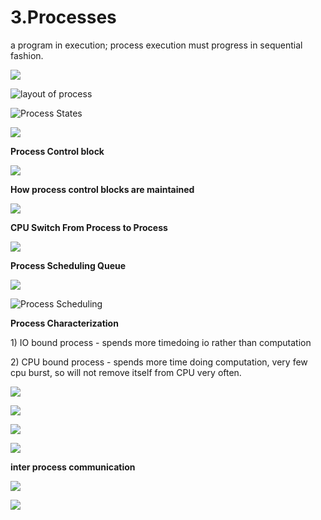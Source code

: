 # 3.Processes

a program in execution; process execution must progress in sequential fashion.

![](../.gitbook/assets/image%20%2855%29.png)

![layout of process](../.gitbook/assets/image%20%28122%29.png)



![Process States](../.gitbook/assets/image%20%2880%29.png)

![](../.gitbook/assets/image%20%28138%29.png)



**Process Control block** 

![](../.gitbook/assets/image%20%2872%29.png)



**How process control blocks are maintained** 

![](../.gitbook/assets/image%20%284%29.png)

**CPU Switch From Process to Process**

![](../.gitbook/assets/image%20%2892%29.png)

**Process Scheduling Queue**

![](../.gitbook/assets/image%20%2848%29.png)

![Process Scheduling](../.gitbook/assets/image%20%2883%29.png)

**Process Characterization** 

1\) IO bound process - spends more timedoing io rather than computation 

2\) CPU bound process - spends more time doing computation, very few cpu burst, so will not remove itself from CPU very often.



![](../.gitbook/assets/image%20%2858%29.png)

![](../.gitbook/assets/image%20%2889%29.png)



![](../.gitbook/assets/image%20%2847%29.png)

![](../.gitbook/assets/image%20%28126%29.png)

**inter process communication** 

![](../.gitbook/assets/image%20%2899%29.png)

![](../.gitbook/assets/image%20%2867%29.png)









